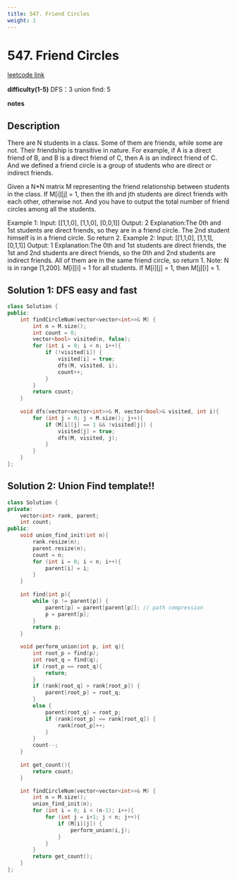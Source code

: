 ```yaml
---
title: 547. Friend Circles
weight: 1
---
```

#  547. Friend Circles
[leetcode link](https://leetcode.com/problems/friend-circles/)

**difficulty(1-5)** 
DFS：3
union find: 5

**notes**   


## Description
There are N students in a class. Some of them are friends, while some are not. Their friendship is transitive in nature. For example, if A is a direct friend of B, and B is a direct friend of C, then A is an indirect friend of C. And we defined a friend circle is a group of students who are direct or indirect friends.

Given a N*N matrix M representing the friend relationship between students in the class. If M[i][j] = 1, then the ith and jth students are direct friends with each other, otherwise not. And you have to output the total number of friend circles among all the students.

Example 1:
Input: 
[[1,1,0],
 [1,1,0],
 [0,0,1]]
Output: 2
Explanation:The 0th and 1st students are direct friends, so they are in a friend circle. 
The 2nd student himself is in a friend circle. So return 2.
Example 2:
Input: 
[[1,1,0],
 [1,1,1],
 [0,1,1]]
Output: 1
Explanation:The 0th and 1st students are direct friends, the 1st and 2nd students are direct friends, 
so the 0th and 2nd students are indirect friends. All of them are in the same friend circle, so return 1.
Note:
N is in range [1,200].
M[i][i] = 1 for all students.
If M[i][j] = 1, then M[j][i] = 1.

## Solution 1: DFS easy and fast

```c++
class Solution {
public:
    int findCircleNum(vector<vector<int>>& M) {
        int n = M.size();
        int count = 0;
        vector<bool> visited(n, false);
        for (int i = 0; i < n; i++){
            if (!visited[i]) {
                visited[i] = true;
                dfs(M, visited, i);
                count++;
            }
        }
        return count;
    }
    
    void dfs(vector<vector<int>>& M, vector<bool>& visited, int i){
        for (int j = 0; j < M.size(); j++){
            if (M[i][j] == 1 && !visited[j]) {
                visited[j] = true;
                dfs(M, visited, j);
            }
        }
    }
};  
```

## Solution 2: Union Find template!!
```c++
class Solution {
private:
    vector<int> rank, parent;
    int count;
public:
    void union_find_init(int n){
        rank.resize(n);
        parent.resize(n);
        count = n;
        for (int i = 0; i < n; i++){
            parent[i] = i;
        }        
    }
    
    int find(int p){
        while (p != parent[p]) {
            parent[p] = parent[parent[p]]; // path compression
            p = parent[p];
        }
        return p;
    }

    void perform_union(int p, int q){
        int root_p = find(p);
        int root_q = find(q);
        if (root_p == root_q){
            return;
        }
        if (rank[root_q] > rank[root_p]) {
            parent[root_p] = root_q;
        }
        else {
            parent[root_q] = root_p;
            if (rank[root_p] == rank[root_q]) {
                rank[root_p]++;
            }
        }
        count--;
    }
    
    int get_count(){
        return count;
    }

    int findCircleNum(vector<vector<int>>& M) {
        int n = M.size();
        union_find_init(n);
        for (int i = 0; i < (n-1); i++){
            for (int j = i+1; j < n; j++){
                if (M[i][j]) {
                    perform_union(i,j);
                }
            }
        }
        return get_count();
    }
};
```

 